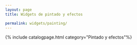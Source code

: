 ```yaml
---
layout: page
title: Widgets de pintado y efectos

permalink: widgets/painting/
---
```

{% include catalogpage.html category="Pintado y efectos"%}   